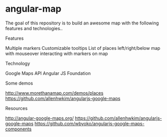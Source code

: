 angular-map
===========
The goal of this repository is to build an awesome map with the following features and technologies..

Features

Multiple markers
Customizable tooltips
List of places left/right/below map with mouseover interacting with markers on map

Technology

Google Maps API
Angular JS
Foundation

Some demos

http://www.morethanamap.com/demos/places
https://github.com/allenhwkim/angularjs-google-maps

Resources

http://angular-google-maps.org/
https://github.com/allenhwkim/angularjs-google-maps
https://github.com/wbyoko/angularjs-google-maps-components